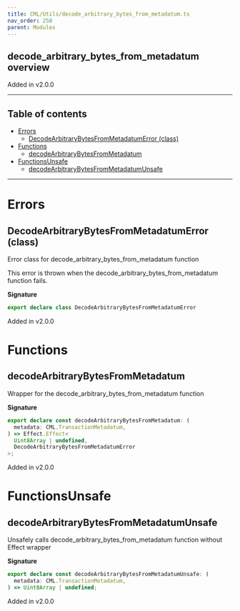 ```yaml
---
title: CML/Utils/decode_arbitrary_bytes_from_metadatum.ts
nav_order: 258
parent: Modules
---
```


## decode_arbitrary_bytes_from_metadatum overview

Added in v2.0.0

---

<h2 class="text-delta">Table of contents</h2>

- [Errors](#errors)
  - [DecodeArbitraryBytesFromMetadatumError (class)](#decodearbitrarybytesfrommetadatumerror-class)
- [Functions](#functions)
  - [decodeArbitraryBytesFromMetadatum](#decodearbitrarybytesfrommetadatum)
- [FunctionsUnsafe](#functionsunsafe)
  - [decodeArbitraryBytesFromMetadatumUnsafe](#decodearbitrarybytesfrommetadatumunsafe)

---

# Errors

## DecodeArbitraryBytesFromMetadatumError (class)

Error class for decode_arbitrary_bytes_from_metadatum function

This error is thrown when the decode_arbitrary_bytes_from_metadatum function fails.

**Signature**

```ts
export declare class DecodeArbitraryBytesFromMetadatumError
```

Added in v2.0.0

# Functions

## decodeArbitraryBytesFromMetadatum

Wrapper for the decode_arbitrary_bytes_from_metadatum function

**Signature**

```ts
export declare const decodeArbitraryBytesFromMetadatum: (
  metadata: CML.TransactionMetadatum,
) => Effect.Effect<
  Uint8Array | undefined,
  DecodeArbitraryBytesFromMetadatumError
>;
```

Added in v2.0.0

# FunctionsUnsafe

## decodeArbitraryBytesFromMetadatumUnsafe

Unsafely calls decode_arbitrary_bytes_from_metadatum function without Effect wrapper

**Signature**

```ts
export declare const decodeArbitraryBytesFromMetadatumUnsafe: (
  metadata: CML.TransactionMetadatum,
) => Uint8Array | undefined;
```

Added in v2.0.0
